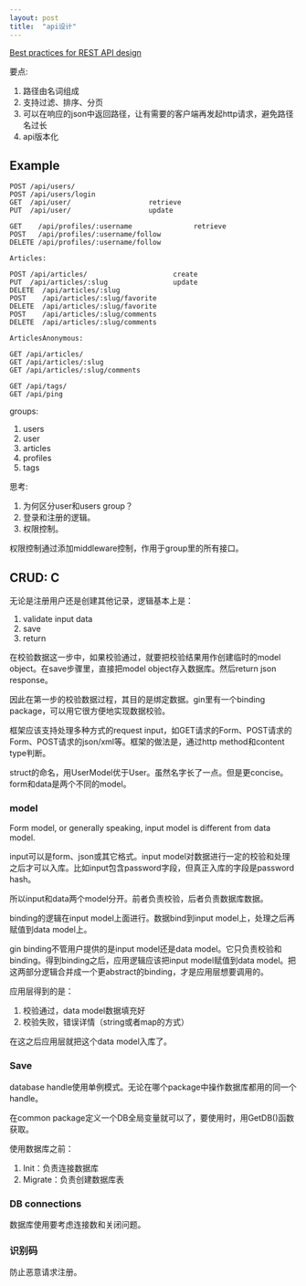 ```yaml
---
layout: post
title:  "api设计"
---
```


[Best practices for REST API design](https://stackoverflow.blog/2020/03/02/best-practices-for-rest-api-design/)

要点:
1. 路径由名词组成
2. 支持过滤、排序、分页
3. 可以在响应的json中返回路径，让有需要的客户端再发起http请求，避免路径名过长
4. api版本化

## Example

```
POST /api/users/
POST /api/users/login
GET  /api/user/                   retrieve
PUT  /api/user/                   update

GET    /api/profiles/:username               retrieve
POST   /api/profiles/:username/follow
DELETE /api/profiles/:username/follow

Articles:

POST /api/articles/                     create
PUT  /api/articles/:slug                update
DELETE  /api/articles/:slug
POST    /api/articles/:slug/favorite
DELETE  /api/articles/:slug/favorite
POST    /api/articles/:slug/comments
DELETE  /api/articles/:slug/comments

ArticlesAnonymous:

GET /api/articles/
GET /api/articles/:slug
GET /api/articles/:slug/comments

GET /api/tags/
GET /api/ping
```

groups:
1. users
2. user
3. articles
4. profiles
5. tags

思考:
1. 为何区分user和users group？
2. 登录和注册的逻辑。
3. 权限控制。

权限控制通过添加middleware控制，作用于group里的所有接口。

## CRUD: C

无论是注册用户还是创建其他记录，逻辑基本上是：
1. validate input data
2. save
3. return

在校验数据这一步中，如果校验通过，就要把校验结果用作创建临时的model object。在save步骤里，直接把model object存入数据库。然后return json response。

因此在第一步的校验数据过程，其目的是绑定数据。gin里有一个binding package，可以用它很方便地实现数据校验。

框架应该支持处理多种方式的request input，如GET请求的Form、POST请求的Form、POST请求的json/xml等。框架的做法是，通过http method和content type判断。

struct的命名，用UserModel优于User。虽然名字长了一点。但是更concise。form和data是两个不同的model。

### model

Form model, or generally speaking, input model is different from data model.

input可以是form、json或其它格式。input model对数据进行一定的校验和处理之后才可以入库。比如input包含password字段，但真正入库的字段是password hash。

所以input和data两个model分开。前者负责校验，后者负责数据库数据。

binding的逻辑在input model上面进行。数据bind到input model上，处理之后再赋值到data model上。

gin binding不管用户提供的是input model还是data model。它只负责校验和binding。得到binding之后，应用逻辑应该把input model赋值到data model。把这两部分逻辑合并成一个更abstract的binding，才是应用层想要调用的。

应用层得到的是：
1. 校验通过，data model数据填充好
2. 校验失败，错误详情（string或者map的方式）

在这之后应用层就把这个data model入库了。

### Save

database handle使用单例模式。无论在哪个package中操作数据库都用的同一个handle。

在common package定义一个DB全局变量就可以了，要使用时，用GetDB()函数获取。

使用数据库之前：
1. Init：负责连接数据库
2. Migrate：负责创建数据库表

### DB connections

数据库使用要考虑连接数和关闭问题。

### 识别码

防止恶意请求注册。

